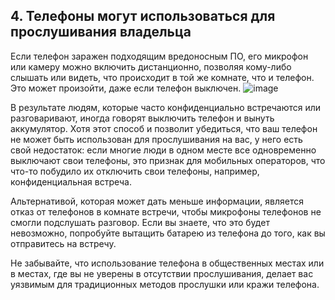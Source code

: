 [Title]: # (Прослушивание)
[Order]: # (4)

## 4. Телефоны могут использоваться для прослушивания владельца

Если телефон заражен подходящим вредоносным ПО, его микрофон или камеру можно включить дистанционно, позволяя кому-либо слышать или видеть, что происходит в той же комнате, что и телефон. Это может произойти, даже если телефон выключен.
![image](mobile5.png)

В результате людям, которые часто конфиденциально встречаются или разговаривают, иногда говорят выключить телефон и вынуть аккумулятор. Хотя этот способ и позволит убедиться, что ваш телефон не может быть использован для прослушивания на вас, у него есть свой недостаток: если многие люди в одном месте все одновременно выключают свои телефоны, это признак для мобильных операторов, что что-то побудило их отключить свои телефоны, например, конфиденциальная встреча.

Альтернативой, которая может дать меньше информации, является отказ от телефонов в комнате встречи, чтобы микрофоны телефонов не смогли подслушать разговор. Если вы знаете, что это будет невозможно, попробуйте вытащить батарею из телефона до того, как вы отправитесь на встречу.

Не забывайте, что использование телефона в общественных местах или в местах, где вы не уверены в отсутствии прослушивания, делает вас уязвимым для традиционных методов прослушки или кражи телефона.